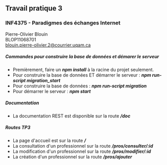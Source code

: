 ## Travail pratique 3
### INF4375 - Paradigmes des échanges Internet


Pierre-Olivier Blouin <br>
BLOP11068701 <br>
blouin.pierre-olivier.2@courrier.uqam.ca

##### Commandes pour construire la base de données et démarer le serveur

+ Premièrement, faire un **_npm install_** à la racine du projet seulement.
+ Pour construire la base de données ET démarrer le serveur : **_npm run-script migration_start_**
+ Pour construire la base de données : **_npm run-script migration_**
+ Pour démarrer le serveur : **_npm start_**

##### Documentation

+ La documentation REST est disponible sur la route **_/doc_**


##### Routes TP3

+ La page d'accueil est sur la route **_/_**
+ La consultation d'un professionnel sur la route **_/pros/consulter/:id_**
+ La modification d'un professionnel sur la route **_/pros/modifier/:id_**
+ La création d'un professionnel sur la route **_/pros/ajouter_**
